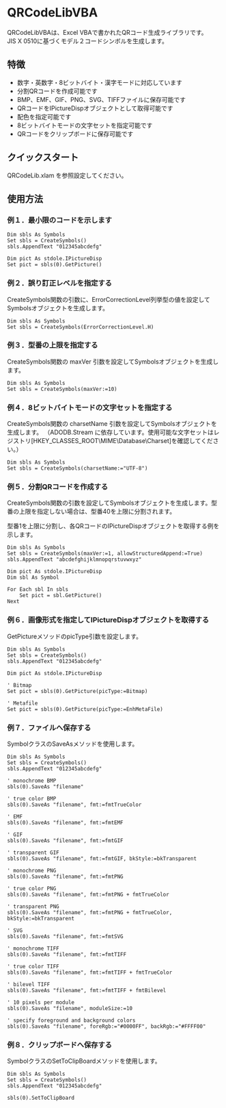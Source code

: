 # QRCodeLibVBA
QRCodeLibVBAは、Excel VBAで書かれたQRコード生成ライブラリです。  
JIS X 0510に基づくモデル２コードシンボルを生成します。

## 特徴
- 数字・英数字・8ビットバイト・漢字モードに対応しています
- 分割QRコードを作成可能です
- BMP、EMF、GIF、PNG、SVG、TIFFファイルに保存可能です
- QRコードをIPictureDispオブジェクトとして取得可能です  
- 配色を指定可能です
- 8ビットバイトモードの文字セットを指定可能です
- QRコードをクリップボードに保存可能です


## クイックスタート
QRCodeLib.xlam を参照設定してください。  


## 使用方法
### 例１．最小限のコードを示します

```VBA
Dim sbls As Symbols
Set sbls = CreateSymbols()
sbls.AppendText "012345abcdefg"

Dim pict As stdole.IPictureDisp
Set pict = sbls(0).GetPicture()
```

### 例２．誤り訂正レベルを指定する
CreateSymbols関数の引数に、ErrorCorrectionLevel列挙型の値を設定してSymbolsオブジェクトを生成します。

```VBA
Dim sbls As Symbols
Set sbls = CreateSymbols(ErrorCorrectionLevel.H)
```

### 例３．型番の上限を指定する
CreateSymbols関数の maxVer 引数を設定してSymbolsオブジェクトを生成します。

```VBA
Dim sbls As Symbols
Set sbls = CreateSymbols(maxVer:=10)
```

### 例４．8ビットバイトモードの文字セットを指定する
CreateSymbols関数の charsetName 引数を設定してSymbolsオブジェクトを生成します。
（ADODB.Stream に依存しています。使用可能な文字セットはレジストリ[HKEY_CLASSES_ROOT\MIME\Database\Charset]を確認してください。）

```VBA
Dim sbls As Symbols
Set sbls = CreateSymbols(charsetName:="UTF-8")
```

### 例５．分割QRコードを作成する
CreateSymbols関数の引数を設定してSymbolsオブジェクトを生成します。型番の上限を指定しない場合は、型番40を上限に分割されます。  

型番1を上限に分割し、各QRコードのIPictureDispオブジェクトを取得する例を示します。

```VBA
Dim sbls As Symbols
Set sbls = CreateSymbols(maxVer:=1, allowStructuredAppend:=True)
sbls.AppendText "abcdefghijklmnopqrstuvwxyz"
    
Dim pict As stdole.IPictureDisp
Dim sbl As Symbol
    
For Each sbl In sbls
    Set pict = sbl.GetPicture()
Next
```

### 例６．画像形式を指定してIPictureDispオブジェクトを取得する
GetPictureメソッドのpicType引数を設定します。

```VBA
Dim sbls As Symbols
Set sbls = CreateSymbols()
sbls.AppendText "012345abcdefg"

Dim pict As stdole.IPictureDisp

' Bitmap
Set pict = sbls(0).GetPicture(picType:=Bitmap)

' Metafile
Set pict = sbls(0).GetPicture(picType:=EnhMetaFile)
```

### 例７．ファイルへ保存する
SymbolクラスのSaveAsメソッドを使用します。

```VBA
Dim sbls As Symbols
Set sbls = CreateSymbols()
sbls.AppendText "012345abcdefg"
    
' monochrome BMP
sbls(0).SaveAs "filename"

' true color BMP
sbls(0).SaveAs "filename", fmt:=fmtTrueColor

' EMF
sbls(0).SaveAs "filename", fmt:=fmtEMF

' GIF
sbls(0).SaveAs "filename", fmt:=fmtGIF

' transparent GIF
sbls(0).SaveAs "filename", fmt:=fmtGIF, bkStyle:=bkTransparent

' monochrome PNG
sbls(0).SaveAs "filename", fmt:=fmtPNG

' true color PNG 
sbls(0).SaveAs "filename", fmt:=fmtPNG + fmtTrueColor

' transparent PNG 
sbls(0).SaveAs "filename", fmt:=fmtPNG + fmtTrueColor, bkStyle:=bkTransparent

' SVG
sbls(0).SaveAs "filename", fmt:=fmtSVG

' monochrome TIFF
sbls(0).SaveAs "filename", fmt:=fmtTIFF

' true color TIFF
sbls(0).SaveAs "filename", fmt:=fmtTIFF + fmtTrueColor

' bilevel TIFF
sbls(0).SaveAs "filename", fmt:=fmtTIFF + fmtBilevel

' 10 pixels per module
sbls(0).SaveAs "filename", moduleSize:=10
    
' specify foreground and background colors
sbls(0).SaveAs "filename", foreRgb:="#0000FF", backRgb:="#FFFF00"
```

### 例８．クリップボードへ保存する
SymbolクラスのSetToClipBoardメソッドを使用します。

```VBA
Dim sbls As Symbols
Set sbls = CreateSymbols()
sbls.AppendText "012345abcdefg"
    
sbls(0).SetToClipBoard
```
